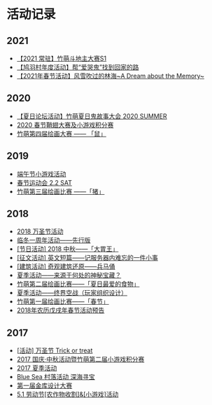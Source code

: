 # 活动记录

## 2021

* [【2021 常驻】竹萌斗地主大赛S1](https://discuss.imyvm.org/d/379-2021s1/7)
* [【鸠羽村年度活动】帮“爱哭鬼”找到回家的路](https://discuss.imyvm.org/d/378)
* [【2021年春节活动】风雪吹过的林海\~A Dream about the Memory\~](https://discuss.imyvm.org/d/374-2021a-dream-about-the-memory)

## 2020

* [【夏日论坛活动】竹萌夏日鬼故事大会 2020 SUMMER](https://discuss.imyvm.org/d/363-2020summer)
* [2020 春节鞘翅大赛及小游戏积分赛](https://discuss.imyvm.org/d/278-2020)
* [竹萌第四届绘画大赛 —— 「鼠」](https://discuss.imyvm.org/d/276--)

## 2019

* [端午节小游戏活动](https://discuss.imyvm.org/d/255--)
* [春节运动会 2.2 SAT](https://discuss.imyvm.org/d/237-2-2-sat)
* [竹萌第三届绘画比赛 ——「猪」](https://discuss.imyvm.org/d/236--)

## 2018

* [2018 万圣节活动](https://discuss.imyvm.org/d/200-2018)
* [临冬一周年活动——先行版](https://discuss.imyvm.org/d/180--)
* [\[节日活动\] 2018 中秋——「大胃王」](https://discuss.imyvm.org/d/177-2018)
* [\[征文活动\] 英文短篇——记服务器内难忘的一件小事](https://discuss.imyvm.org/d/171--)
* [\[建筑活动\] 奇观建筑还原——兵马俑](https://discuss.imyvm.org/d/163--)
* [夏季活动——来源于何处的神秘宝藏？](https://discuss.imyvm.org/d/142--)
* [竹萌第二届绘画比赛——「夏日最爱的食物」](https://discuss.imyvm.org/d/134--)
* [夏季活动——终界空战（玩家组织设计）](https://discuss.imyvm.org/d/131--)
* [竹萌第一届绘画比赛——「春节」](https://discuss.imyvm.org/d/80--)
* [2018年农历戊戌年春节活动预告](https://discuss.imyvm.org/d/71-2018)

## 2017

* [\[活动\] 万圣节 Trick or treat](https://discuss.imyvm.org/d/47-trick-or-treat)
* [2017 国庆·中秋活动暨竹萌第二届小游戏积分赛](https://discuss.imyvm.org/d/39--)
* [2017 夏季活动](https://discuss.imyvm.org/d/29-2017)
* [Blue Sea 村落活动 深海寻宝](https://discuss.imyvm.org/d/28-blue-sea)
* [第一届金库设计大赛](https://discuss.imyvm.org/d/24-heist-v1-0)
* [5.1 劳动节\[农作物收割\]&\[小游戏\]活动](https://discuss.imyvm.org/d/6-5-1)

